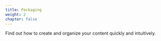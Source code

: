 ```yaml
---
title: Packaging
weight: 2
chapter: false
---
```


Find out how to create and organize your content quickly and intuitively.

